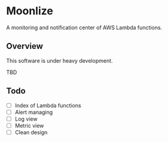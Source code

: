 # Moonlize

A monitoring and notification center of AWS Lambda functions.

## Overview

This software is under heavy development.

TBD

## Todo

- [ ] Index of Lambda functions
- [ ] Alert managing
- [ ] Log view
- [ ] Metric view
- [ ] Clean design
